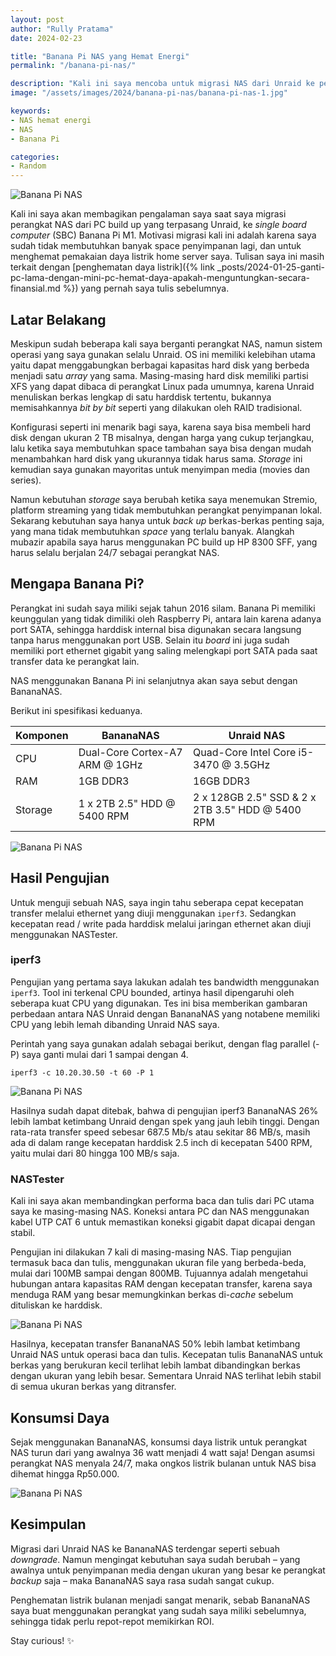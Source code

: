 ```yaml
---
layout: post
author: "Rully Pratama"
date: 2024-02-23

title: "Banana Pi NAS yang Hemat Energi"
permalink: "/banana-pi-nas/"

description: "Kali ini saya mencoba untuk migrasi NAS dari Unraid ke perangkat SBC Banana Pi. Seperti apa performanya, yuk coba cek di sini."
image: "/assets/images/2024/banana-pi-nas/banana-pi-nas-1.jpg"

keywords:
- NAS hemat energi
- NAS
- Banana Pi

categories:
- Random
---
```


![Banana Pi NAS](/assets/images/2024/banana-pi-nas/banana-pi-nas-1.jpg)

Kali ini saya akan membagikan pengalaman saya saat saya migrasi perangkat NAS dari PC build up yang terpasang Unraid, ke *single board computer* (SBC) Banana Pi M1. Motivasi migrasi kali ini adalah karena saya sudah tidak membutuhkan banyak space penyimpanan lagi, dan untuk menghemat pemakaian daya listrik home server saya. Tulisan saya ini masih terkait dengan [penghematan daya listrik]({% link _posts/2024-01-25-ganti-pc-lama-dengan-mini-pc-hemat-daya-apakah-menguntungkan-secara-finansial.md %}) yang pernah saya tulis sebelumnya.

## Latar Belakang

Meskipun sudah beberapa kali saya berganti perangkat NAS, namun sistem operasi yang saya gunakan selalu Unraid. OS ini memiliki kelebihan utama yaitu dapat menggabungkan berbagai kapasitas hard disk yang berbeda menjadi satu *array* yang sama. Masing-masing hard disk memiliki partisi XFS yang dapat dibaca di perangkat Linux pada umumnya, karena Unraid menuliskan berkas lengkap di satu harddisk tertentu, bukannya memisahkannya *bit by bit* seperti yang dilakukan oleh RAID tradisional.

Konfigurasi seperti ini menarik bagi saya, karena saya bisa membeli hard disk dengan ukuran 2 TB misalnya, dengan harga yang cukup terjangkau, lalu ketika saya membutuhkan space tambahan saya bisa dengan mudah menambahkan hard disk yang ukurannya tidak harus sama. *Storage* ini kemudian saya gunakan mayoritas untuk menyimpan media (movies dan series).

Namun kebutuhan *storage* saya berubah ketika saya menemukan Stremio, platform streaming yang tidak membutuhkan perangkat penyimpanan lokal. Sekarang kebutuhan saya hanya untuk *back up* berkas-berkas penting saja, yang mana tidak membutuhkan *space* yang terlalu banyak. Alangkah mubazir apabila saya harus menggunakan PC build up HP 8300 SFF, yang harus selalu berjalan 24/7 sebagai perangkat NAS.

## Mengapa Banana Pi?

Perangkat ini sudah saya miliki sejak tahun 2016 silam. Banana Pi memiliki keunggulan yang tidak dimiliki oleh Raspberry Pi, antara lain karena adanya port SATA, sehingga harddisk internal bisa digunakan secara langsung tanpa harus menggunakan port USB. Selain itu *board* ini juga sudah memiliki port ethernet gigabit yang saling melengkapi port SATA pada saat transfer data ke perangkat lain.

NAS menggunakan Banana Pi ini selanjutnya akan saya sebut dengan BananaNAS.

Berikut ini spesifikasi keduanya.

| **Komponen** | **BananaNAS**                      | **Unraid NAS**                                     |
|----------|--------------------------------|------------------------------------------------|
| CPU      | Dual-Core Cortex-A7 ARM @ 1GHz | Quad-Core Intel Core i5-3470 @ 3.5GHz          |
| RAM      | 1GB DDR3                       | 16GB DDR3                                      |
| Storage  | 1 x 2TB 2.5" HDD @ 5400 RPM    | 2 x 128GB 2.5" SSD & 2 x 2TB 3.5" HDD @ 5400 RPM |

![Banana Pi NAS](/assets/images/2024/banana-pi-nas/banana-pi-nas-2.jpg)

## Hasil Pengujian

Untuk menguji sebuah NAS, saya ingin tahu seberapa cepat kecepatan transfer melalui ethernet yang diuji menggunakan `iperf3`. Sedangkan kecepatan read / write pada harddisk melalui jaringan ethernet akan diuji menggunakan NASTester.


### iperf3

Pengujian yang pertama saya lakukan adalah tes bandwidth menggunakan `iperf3`. Tool ini terkenal CPU bounded, artinya hasil dipengaruhi oleh seberapa kuat CPU yang digunakan. Tes ini bisa memberikan gambaran perbedaan antara NAS Unraid dengan BananaNAS yang notabene memiliki CPU yang lebih lemah dibanding Unraid NAS saya.

Perintah yang saya gunakan adalah sebagai berikut, dengan flag parallel (-P) saya ganti mulai dari 1 sampai dengan 4.
```
iperf3 -c 10.20.30.50 -t 60 -P 1
```
![Banana Pi NAS](/assets/images/2024/banana-pi-nas/Banana-Pi-NAS-iperf3.png)

Hasilnya sudah dapat ditebak, bahwa di pengujian iperf3 BananaNAS 26% lebih lambat ketimbang Unraid dengan spek yang jauh lebih tinggi. Dengan rata-rata transfer speed sebesar 687.5 Mb/s atau sekitar 86 MB/s, masih ada di dalam range kecepatan harddisk 2.5 inch di kecepatan 5400 RPM, yaitu mulai dari 80 hingga 100 MB/s saja.

### NASTester

Kali ini saya akan membandingkan performa baca dan tulis dari PC utama saya ke masing-masing NAS. Koneksi antara PC dan NAS menggunakan kabel UTP CAT 6 untuk memastikan koneksi gigabit dapat dicapai dengan stabil.

Pengujian ini dilakukan 7 kali di masing-masing NAS. Tiap pengujian termasuk baca dan tulis, menggunakan ukuran file yang berbeda-beda, mulai dari 100MB sampai dengan 800MB. Tujuannya adalah mengetahui hubungan antara kapasitas RAM dengan kecepatan transfer, karena saya menduga RAM yang besar memungkinkan berkas di-*cache* sebelum dituliskan ke harddisk.

![Banana Pi NAS](/assets/images/2024/banana-pi-nas/Banana-Pi-NAS-NASTester.png)

Hasilnya, kecepatan transfer BananaNAS 50% lebih lambat ketimbang Unraid NAS untuk operasi baca dan tulis. Kecepatan tulis BananaNAS untuk berkas yang berukuran kecil terlihat lebih lambat dibandingkan berkas dengan ukuran yang lebih besar. Sementara Unraid NAS terlihat lebih stabil di semua ukuran berkas yang ditransfer.

## Konsumsi Daya

Sejak menggunakan BananaNAS, konsumsi daya listrik untuk perangkat NAS turun dari yang awalnya 36 watt menjadi 4 watt saja! Dengan asumsi perangkat NAS menyala 24/7, maka ongkos listrik bulanan untuk NAS bisa dihemat hingga Rp50.000.

![Banana Pi NAS](/assets/images/2024/banana-pi-nas/banana-pi-nas-3.jpg)

## Kesimpulan

Migrasi dari Unraid NAS ke BananaNAS terdengar seperti sebuah *downgrade*. Namun mengingat kebutuhan saya sudah berubah – yang awalnya untuk penyimpanan media dengan ukuran yang besar ke perangkat *backup* saja – maka BananaNAS saya rasa sudah sangat cukup.

Penghematan listrik bulanan menjadi sangat menarik, sebab BananaNAS saya buat menggunakan perangkat yang sudah saya miliki sebelumnya, sehingga tidak perlu repot-repot memikirkan ROI.

Stay curious! ✨

